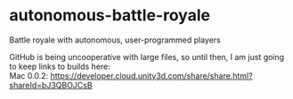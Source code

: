 # autonomous-battle-royale
Battle royale with autonomous, user-programmed players

GitHub is being uncooperative with large files, so until then, I am just going to keep links to builds here:<br>
Mac 0.0.2: https://developer.cloud.unity3d.com/share/share.html?shareId=bJ3QBOJCsB
